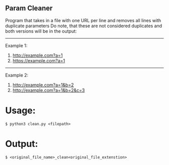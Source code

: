 ## Param Cleaner

Program that takes in a file with one URL per line and removes all lines with duplicate parameters
Do note, that these are not considered duplicates and both versions will be in the output:

------------------------
Example 1:
1. http://example.com?a=1
2. https://example.com?a=1

------------------------------
Example 2:
1. http://example.com?a=1&b=2
2. http://example.com?a=1&b=2&c=3


# Usage:
`$ python3 clean.py <filepath>`

# Output:
`$ <original_file_name>_clean<original_file_extenstion>`
